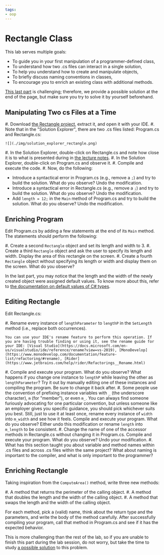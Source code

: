 ```yaml
---
tags:
- oop
---
```


#  Rectangle Class

This lab serves multiple goals:

- To guide you in your first manipulation of a programmer-defined class,
- To understand how two .cs files can interact in a single solution,
- To help you understand how to create and manipulate objects,
- To briefly discuss naming conventions in classes,
- To encourage you to enrich an existing class with additional methods.

[This last part](#enriching-rectanglecs) is challenging; therefore, we provide a possible solution at the end of the page, but make sure you try to solve it by yourself beforehand.

## Manipulating Two cs Files at a Time

#. Download [the Rectangle project](./code/projects/Rectangle.zip), extract it, and open it with your IDE.
#. Note that in the "Solution Explorer", there are two .cs files listed: Program.cs and Rectangle.cs:

    ![](./img/solution_explorer_rectangle.png)

#. In the Solution Explorer, double-click on Rectangle.cs and note how close it is to what is presented during in [the lecture notes](https://princomp.github.io/book.html#writing-our-first-class).
#. In the Solution Explorer, double-click on Program.cs and observe it.
#. Compile and execute the code.
#. Now, do the following:
  - Introduce a syntactical error in Program.cs (e.g., remove a `;`) and try to build the solution. What do you observe? Undo the modification.
  - Introduce a syntactical error in Rectangle.cs (e.g., remove a `;`) and try to build the solution. What do you observe?  Undo the modification.
  - Add `length = 12;` in the `Main` method of Program.cs and try to build the solution. What do you observe? Undo the modification.

## Enriching Program

Edit Program.cs by adding a few statements at the end of its `Main` method. The statements should perform the following:

#. Create a second `Rectangle` object and set its length and width to 3.
#. Create a third `Rectangle` object and ask the user to specify its length and width. Display the area of this rectangle on the screen.
#. Create a fourth `Rectangle` object without specifying its length or width and display them on the screen. What do you observe?

In the last part, you may notice that the length and the width of the newly created object were assigned default values.
To know more about this, refer to [the documentation on default values of C# types](https://docs.microsoft.com/en-us/dotnet/csharp/language-reference/keywords/default-values-table).

## Editing Rectangle

Edit Rectangle.cs:

#. Rename every instance of `lengthParameter` to `lengthP` in the `SetLength` method (i.e., replace both occurrences). 

    You can use your IDE's rename feature to perform this operation. If you are having trouble finding or using it, see the rename guide for your IDE: [Visual Studio](https://docs.microsoft.com/en-us/visualstudio/ide/reference/rename?view=vs-2019), [MonoDevelop](https://www.monodevelop.com/documentation/feature-list/refactoring/#rename), [Rider](https://www.jetbrains.com/help/rider/Refactorings__Rename.html)
    
#. Compile and execute your program. What do you observe? What happens if you change one instance to `lengthP` while leaving the other as `lengthParameter`?  Try it out by manually editing one of these instances and compiling the program.  Be sure to change it back after.
#. Some people use the convention of prefixing instance variables with `_` (the underscore character), `m` (for "member"), or even `m_`.
You can always find someone furiously advocating for one particular convention, but unless someone like an employer gives you specific guidance, you should pick whichever suits you best.
Still, just to use it at least once, rename every instance of `width` into `m_width` and see how it feels. Compile and execute your program. What do you observe?
Either undo this modification or rename `length` into `m_length` to be consistent. 
#. Change the name of one of the accessor methods in Rectangle.cs without changing it in Program.cs. Compile and execute your program. What do you observe? Undo your modification.
#. What has this section taught you about variable and method names within .cs files and across .cs files within the same project?  What about naming is important to the compiler, and what is only important to the programmer?

<!--
You can find a good summary of the pro and cons underscore Vs this
https://stackoverflow.com/a/17937309/
-->


## Enriching Rectangle

Taking inspiration from the `ComputeArea()` method, write three new methods:

#. A method that returns the perimeter of the calling object.
#. A method that doubles the length and the width of the calling object.
#. A method that swaps the length and the width of the calling object.

For each method, pick a (valid) name, think about the return type and the parameters, and write the body of the method carefully.
After successfully compiling your program, call that method in Program.cs and see if it has the expected behavior.

This is more challenging than the rest of the lab, so if you are unable to finish this part during the lab session, do not worry, but take the time to study [a possible solution](./code/projects/Enriched_Rectangle.zip) to this problem.
